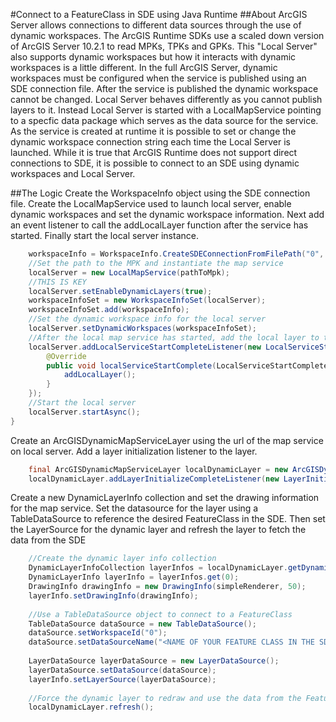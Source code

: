 #Connect to a FeatureClass in SDE using Java Runtime
##About
ArcGIS Server allows connections to different data sources through the use of dynamic workspaces. The ArcGIS Runtime SDKs use a scaled down version of ArcGIS Server 10.2.1 to read MPKs, TPKs and GPKs. This "Local Server" also supports dynamic workspaces but how it interacts with dynamic workspaces is a little different. In the full ArcGIS Server, dynamic workspaces must be configured when the service is published using an SDE connection file. After the service is published the dynamic workspace cannot be changed. Local Server behaves differently as you cannot publish layers to it. Instead Local Server is started with a LocalMapService pointing to a specfic data package which serves as the data source for the service. As the service is created at runtime it is possible to set or change the dynamic workspace connection string each time the Local Server is launched. While it is true that ArcGIS Runtime does not support direct connections to SDE, it is possible to connect to an SDE using dynamic workspaces and Local Server.

##The Logic
Create the WorkspaceInfo object using the SDE connection file. Create the LocalMapService used to launch local server, enable dynamic workspaces and set the dynamic workspace information. Next add an event listener to call the addLocalLayer function after the service has started. Finally start the local server instance.
```Java
	workspaceInfo = WorkspaceInfo.CreateSDEConnectionFromFilePath("0", connectionFileLocation);
	//Set the path to the MPK and instantiate the map service
	localServer = new LocalMapService(pathToMpk);
	//THIS IS KEY
	localServer.setEnableDynamicLayers(true);
	workspaceInfoSet = new WorkspaceInfoSet(localServer);
	workspaceInfoSet.add(workspaceInfo);
	//Set the dynamic workspace info for the local server
	localServer.setDynamicWorkspaces(workspaceInfoSet);
	//After the local map service has started, add the local layer to the map
	localServer.addLocalServiceStartCompleteListener(new LocalServiceStartCompleteListener() {
		@Override
		public void localServiceStartComplete(LocalServiceStartCompleteEvent e) {
			addLocalLayer();
		}
	});
	//Start the local server
	localServer.startAsync();
}
```
Create an ArcGISDynamicMapServiceLayer using the url of the map service on local server. Add a layer initialization listener to the layer.
```Java
	final ArcGISDynamicMapServiceLayer localDynamicLayer = new ArcGISDynamicMapServiceLayer(localServer.getUrlMapService());
	localDynamicLayer.addLayerInitializeCompleteListener(new LayerInitializeCompleteListener() {});
```
Create a new DynamicLayerInfo collection and set the drawing information for the map service. Set the datasource for the layer using a TableDataSource to reference the desired FeatureClass in the SDE. Then set the LayerSource for the dynamic layer and refresh the layer to fetch the data from the SDE
```Java
	//Create the dynamic layer info collection
	DynamicLayerInfoCollection layerInfos = localDynamicLayer.getDynamicLayerInfos();
	DynamicLayerInfo layerInfo = layerInfos.get(0);
	DrawingInfo drawingInfo = new DrawingInfo(simpleRenderer, 50);
	layerInfo.setDrawingInfo(drawingInfo);
					
	//Use a TableDataSource object to connect to a FeatureClass
	TableDataSource dataSource = new TableDataSource();
	dataSource.setWorkspaceId("0");
	dataSource.setDataSourceName("<NAME OF YOUR FEATURE CLASS IN THE SDE>");
					
	LayerDataSource layerDataSource = new LayerDataSource();
	layerDataSource.setDataSource(dataSource);
	layerInfo.setLayerSource(layerDataSource);
					
	//Force the dynamic layer to redraw and use the data from the FeatureClass
	localDynamicLayer.refresh();
```
